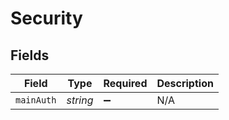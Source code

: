 # Security


## Fields

| Field              | Type               | Required           | Description        |
| ------------------ | ------------------ | ------------------ | ------------------ |
| `mainAuth`         | *string*           | :heavy_minus_sign: | N/A                |